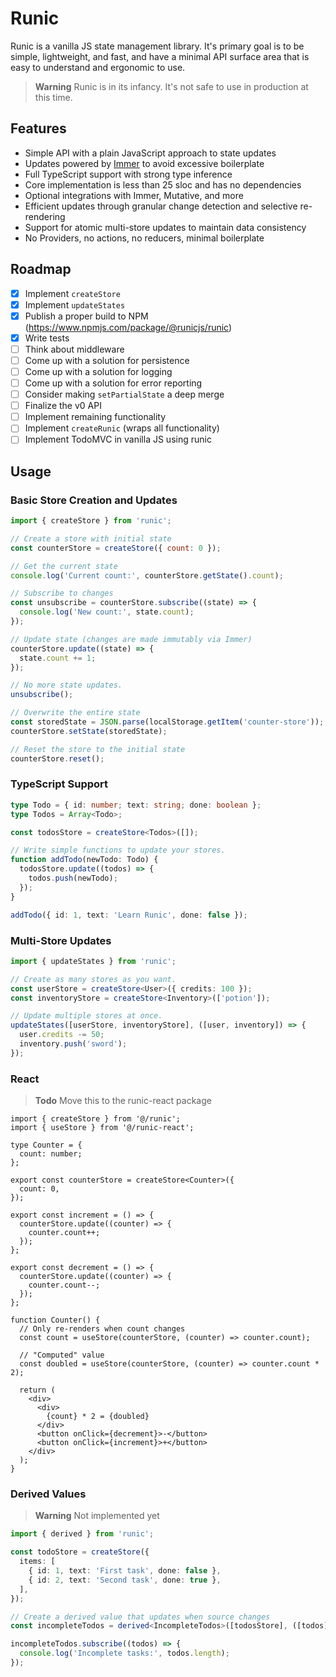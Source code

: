 # Runic

Runic is a vanilla JS state management library. It's primary goal is to be
simple, lightweight, and fast, and have a minimal API surface area that is
easy to understand and ergonomic to use.

> **Warning**
> Runic is in its infancy. It's not safe to use in production at this time.

## Features

- Simple API with a plain JavaScript approach to state updates
- Updates powered by [Immer](https://immerjs.github.io/immer/) to avoid excessive boilerplate
- Full TypeScript support with strong type inference
- Core implementation is less than 25 sloc and has no dependencies
- Optional integrations with Immer, Mutative, and more
- Efficient updates through granular change detection and selective re-rendering
- Support for atomic multi-store updates to maintain data consistency
- No Providers, no actions, no reducers, minimal boilerplate

## Roadmap

- [x] Implement `createStore`
- [x] Implement `updateStates`
- [x] Publish a proper build to NPM (https://www.npmjs.com/package/@runicjs/runic)
- [x] Write tests
- [ ] Think about middleware
- [ ] Come up with a solution for persistence
- [ ] Come up with a solution for logging
- [ ] Come up with a solution for error reporting
- [ ] Consider making `setPartialState` a deep merge
- [ ] Finalize the v0 API
- [ ] Implement remaining functionality
- [ ] Implement `createRunic` (wraps all functionality)
- [ ] Implement TodoMVC in vanilla JS using runic

## Usage

### Basic Store Creation and Updates

```js
import { createStore } from 'runic';

// Create a store with initial state
const counterStore = createStore({ count: 0 });

// Get the current state
console.log('Current count:', counterStore.getState().count);

// Subscribe to changes
const unsubscribe = counterStore.subscribe((state) => {
  console.log('New count:', state.count);
});

// Update state (changes are made immutably via Immer)
counterStore.update((state) => {
  state.count += 1;
});

// No more state updates.
unsubscribe();

// Overwrite the entire state
const storedState = JSON.parse(localStorage.getItem('counter-store'));
counterStore.setState(storedState);

// Reset the store to the initial state
counterStore.reset();
```

### TypeScript Support

```ts
type Todo = { id: number; text: string; done: boolean };
type Todos = Array<Todo>;

const todosStore = createStore<Todos>([]);

// Write simple functions to update your stores.
function addTodo(newTodo: Todo) {
  todosStore.update((todos) => {
    todos.push(newTodo);
  });
}

addTodo({ id: 1, text: 'Learn Runic', done: false });
```

### Multi-Store Updates

```ts
import { updateStates } from 'runic';

// Create as many stores as you want.
const userStore = createStore<User>({ credits: 100 });
const inventoryStore = createStore<Inventory>(['potion']);

// Update multiple stores at once.
updateStates([userStore, inventoryStore], ([user, inventory]) => {
  user.credits -= 50;
  inventory.push('sword');
});
```

### React

> **Todo**
> Move this to the runic-react package

```tsx
import { createStore } from '@/runic';
import { useStore } from '@/runic-react';

type Counter = {
  count: number;
};

export const counterStore = createStore<Counter>({
  count: 0,
});

export const increment = () => {
  counterStore.update((counter) => {
    counter.count++;
  });
};

export const decrement = () => {
  counterStore.update((counter) => {
    counter.count--;
  });
};

function Counter() {
  // Only re-renders when count changes
  const count = useStore(counterStore, (counter) => counter.count);

  // "Computed" value
  const doubled = useStore(counterStore, (counter) => counter.count * 2);

  return (
    <div>
      <div>
        {count} * 2 = {doubled}
      </div>
      <button onClick={decrement}>-</button>
      <button onClick={increment}>+</button>
    </div>
  );
}
```

### Derived Values

> **Warning**
> Not implemented yet

```ts
import { derived } from 'runic';

const todoStore = createStore({
  items: [
    { id: 1, text: 'First task', done: false },
    { id: 2, text: 'Second task', done: true },
  ],
});

// Create a derived value that updates when source changes
const incompleteTodos = derived<IncompleteTodos>([todosStore], ([todos]) => todos.items.filter((item) => !item.done));

incompleteTodos.subscribe((todos) => {
  console.log('Incomplete tasks:', todos.length);
});
```
